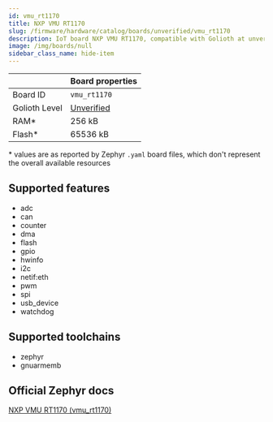```yaml
---
id: vmu_rt1170
title: NXP VMU RT1170
slug: /firmware/hardware/catalog/boards/unverified/vmu_rt1170
description: IoT board NXP VMU RT1170, compatible with Golioth at unverified level.
image: /img/boards/null
sidebar_class_name: hide-item
---
```


[//]: # (This is an auto-generated file, do not edit! Changes to it will be lost upon re-generation)



|                | Board properties     |
| -------------  | -------------------- |
| Board ID       | `vmu_rt1170` |
| Golioth Level  | [Unverified](/firmware/hardware#unverified-boards) |
| RAM*           | 256 kB |
| Flash*         | 65536 kB |

\* values are as reported by Zephyr `.yaml` board files, which don't represent the overall available resources



## Supported features

* adc
* can
* counter
* dma
* flash
* gpio
* hwinfo
* i2c
* netif:eth
* pwm
* spi
* usb_device
* watchdog

## Supported toolchains

* zephyr
* gnuarmemb

## Official Zephyr docs

[NXP VMU RT1170 (vmu_rt1170)](https://docs.zephyrproject.org/latest/boards/nxp/vmu_rt1170/doc/index.html)
